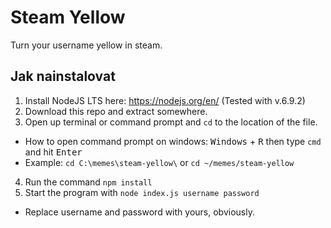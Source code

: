 # Steam Yellow
Turn your username yellow in steam.
## Jak nainstalovat
1. Install NodeJS LTS here: https://nodejs.org/en/ (Tested with v.6.9.2)
2. Download this repo and extract somewhere.
3. Open up terminal or command prompt and `cd` to the location of the file. 
  * How to open command prompt on windows: <kbd>Windows</kbd> + <kbd>R</kbd> then type `cmd` and hit <kbd>Enter</kbd>
  * Example: `cd C:\memes\steam-yellow\` or `cd ~/memes/steam-yellow`
4. Run the command `npm install`
5. Start the program with `node index.js username password`
  * Replace username and password with yours, obviously.

